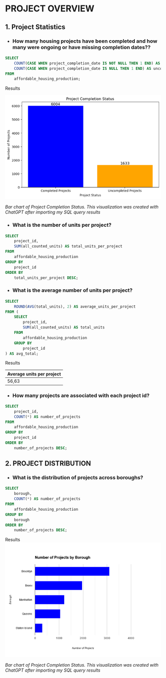 # PROJECT OVERVIEW

## 1. Project Statistics

- ### How many housing projects have been completed and how many were ongoing or have missing completion dates??

```sql
SELECT 
    COUNT(CASE WHEN project_completion_date IS NOT NULL THEN 1 END) AS completed_projects,
    COUNT(CASE WHEN project_completion_date IS NULL THEN 1 END) AS uncompleted_projects
FROM
    affordable_housing_production;
```

Results

![Project Completion Status](/Section%201%20-%20Project%20Overview/images/project_completion_status.png)

*Bar chart of Project Completion Status. This visualization was created with ChatGPT after importing my SQL query results*


- ### What is the number of units per project?

```sql
SELECT
    project_id,
    SUM(all_counted_units) AS total_units_per_project
FROM
    affordable_housing_production
GROUP BY
    project_id
ORDER BY
    total_units_per_project DESC;
```


- ### What is the average number of units per project?

```sql
SELECT
    ROUND(AVG(total_units), 2) AS average_units_per_project
FROM (
    SELECT 
        project_id,
        SUM(all_counted_units) AS total_units
    FROM
        affordable_housing_production
    GROUP BY
        project_id
) AS avg_total;
```

Results

| Average units per project |
|---------------------------|
|56,63                      |


- ### How many projects are associated with each project id?

```sql
SELECT
    project_id,
    COUNT(*) AS number_of_projects
FROM
    affordable_housing_production
GROUP BY
    project_id
ORDER BY
    number_of_projects DESC;
```


## 2. PROJECT DISTRIBUTION


- ### What is the distribution of projects across boroughs?

```sql
SELECT
    borough,
    COUNT(*) AS number_of_projects
FROM
    affordable_housing_production
GROUP BY
    borough
ORDER BY
    number_of_projects DESC;
```

Results
![number_of_projects_per_borough](/Section%201%20-%20Project%20Overview/images/number_of_projects_per_borough.png)

*Bar chart of Project Completion Status. This visualization was created with ChatGPT after importing my SQL query results*
